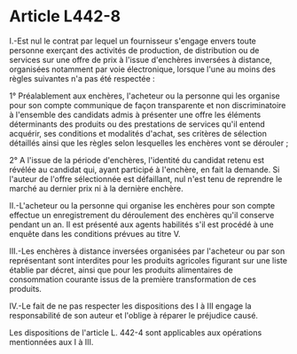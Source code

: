 # Article L442-8

I.-Est nul le contrat par lequel un fournisseur s'engage envers toute personne exerçant des activités de production, de distribution ou de services sur une offre de prix à l'issue d'enchères inversées à distance, organisées notamment par voie électronique, lorsque l'une au moins des règles suivantes n'a pas été respectée :

1° Préalablement aux enchères, l'acheteur ou la personne qui les organise pour son compte communique de façon transparente et non discriminatoire à l'ensemble des candidats admis à présenter une offre les éléments déterminants des produits ou des prestations de services qu'il entend acquérir, ses conditions et modalités d'achat, ses critères de sélection détaillés ainsi que les règles selon lesquelles les enchères vont se dérouler ;

2° A l'issue de la période d'enchères, l'identité du candidat retenu est révélée au candidat qui, ayant participé à l'enchère, en fait la demande. Si l'auteur de l'offre sélectionnée est défaillant, nul n'est tenu de reprendre le marché au dernier prix ni à la dernière enchère.

II.-L'acheteur ou la personne qui organise les enchères pour son compte effectue un enregistrement du déroulement des enchères qu'il conserve pendant un an. Il est présenté aux agents habilités s'il est procédé à une enquête dans les conditions prévues au titre V.

III.-Les enchères à distance inversées organisées par l'acheteur ou par son représentant sont interdites pour les produits agricoles figurant sur une liste établie par décret, ainsi que pour les produits alimentaires de consommation courante issus de la première transformation de ces produits.

IV.-Le fait de ne pas respecter les dispositions des I à III engage la responsabilité de son auteur et l'oblige à réparer le préjudice causé.

Les dispositions de l'article L. 442-4 sont applicables aux opérations mentionnées aux I à III.
